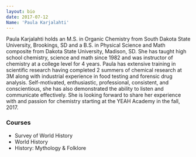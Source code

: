 ```yaml
---
layout: bio
date: 2017-07-12
Name: 'Paula Karjalahti'
---
```

Paula Karjalahti holds an M.S. in Organic Chemistry from South Dakota State University, Brookings, SD and a B.S. in Physical Science and Math composite from Dakota State University, Madison, SD.  She has taught high school chemistry, science and math since 1982 and was instructor of chemistry at a college level for 4 years.  Paula has extensive training in scientific research having completed 2 summers of chemical research at 3M along with industrial experience in food testing and forensic drug analysis.  Self-motivated, enthusiastic, professional, consistent, and conscientious, she has also demonstrated the ability to listen and communicate effectively.  She is looking forward to share her experience with and passion for chemistry starting at the YEAH Academy in the fall, 2017.

### Courses
* Survey of World History
* World History
* History: Mythology & Folklore